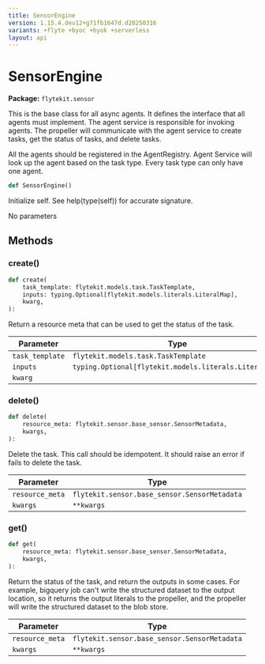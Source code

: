 ```yaml
---
title: SensorEngine
version: 1.15.4.dev12+g71fb1647d.d20250316
variants: +flyte +byoc +byok +serverless
layout: api
---
```


# SensorEngine

**Package:** `flytekit.sensor`

This is the base class for all async agents. It defines the interface that all agents must implement.
The agent service is responsible for invoking agents. The propeller will communicate with the agent service
to create tasks, get the status of tasks, and delete tasks.

All the agents should be registered in the AgentRegistry. Agent Service
will look up the agent based on the task type. Every task type can only have one agent.


```python
def SensorEngine()
```
Initialize self.  See help(type(self)) for accurate signature.


No parameters
## Methods

### create()

```python
def create(
    task_template: flytekit.models.task.TaskTemplate,
    inputs: typing.Optional[flytekit.models.literals.LiteralMap],
    kwarg,
):
```
Return a resource meta that can be used to get the status of the task.


| Parameter | Type |
|-|-|
| `task_template` | `flytekit.models.task.TaskTemplate` |
| `inputs` | `typing.Optional[flytekit.models.literals.LiteralMap]` |
| `kwarg` |  |
### delete()

```python
def delete(
    resource_meta: flytekit.sensor.base_sensor.SensorMetadata,
    kwargs,
):
```
Delete the task. This call should be idempotent. It should raise an error if fails to delete the task.


| Parameter | Type |
|-|-|
| `resource_meta` | `flytekit.sensor.base_sensor.SensorMetadata` |
| `kwargs` | ``**kwargs`` |
### get()

```python
def get(
    resource_meta: flytekit.sensor.base_sensor.SensorMetadata,
    kwargs,
):
```
Return the status of the task, and return the outputs in some cases. For example, bigquery job
can't write the structured dataset to the output location, so it returns the output literals to the propeller,
and the propeller will write the structured dataset to the blob store.


| Parameter | Type |
|-|-|
| `resource_meta` | `flytekit.sensor.base_sensor.SensorMetadata` |
| `kwargs` | ``**kwargs`` |
